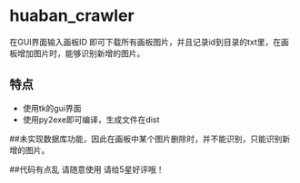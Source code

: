 # huaban_crawler
在GUI界面输入画板ID 即可下载所有画板图片，并且记录id到目录的txt里，在画板增加图片时，能够识别新增的图片。

## 特点
- 使用tk的gui界面
- 使用py2exe即可编译，生成文件在dist

##未实现数据库功能，因此在画板中某个图片删除时，并不能识别，只能识别新增的图片。

##代码有点乱 请随意使用 请给5星好评哦！
